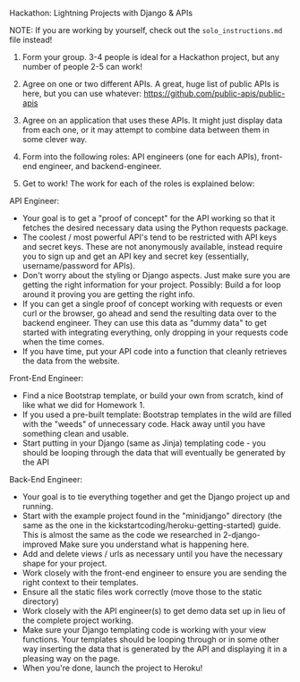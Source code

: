 Hackathon: Lightning Projects with Django & APIs

NOTE: If you are working by yourself, check out the `solo_instructions.md` file
instead!

1. Form your group. 3-4 people is ideal for a Hackathon project, but any number
of people 2-5 can work!

2. Agree on one or two different APIs. A great, huge list of public APIs is
here, but you can use whatever: https://github.com/public-apis/public-apis

3. Agree on an application that uses these APIs. It might just display data
from each one, or it may attempt to combine data between them in some clever
way.

4. Form into the following roles: API engineers (one for each APIs), front-end
engineer, and backend-engineer.

5. Get to work! The work for each of the roles is explained below:


API Engineer:

- Your goal is to get a "proof of concept" for the API working so that
  it fetches the desired necessary data using the Python requests
  package.
- The coolest / most powerful API's tend to be restricted with API keys
  and secret keys. These are not anonymously available, instead require
  you to sign up and get an API key and secret key (essentially,
  username/password for APIs).
- Don't worry about the styling or Django aspects. Just make sure you
  are getting the right information for your project. Possibly: Build a
  for loop around it proving you are getting the right info.
- If you can get a single proof of concept working with requests or even curl
  or the browser, go ahead and send the resulting data over to the backend
  engineer. They can use this data as "dummy data" to get started with
  integrating everything, only dropping in your requests code when the time
  comes.
- If you have time, put your API code into a function that cleanly retrieves
  the data from the website.


Front-End Engineer:

- Find a nice Bootstrap template, or build your own from scratch, kind of like
  what we did for Homework 1.
- If you used a pre-built template: Bootstrap templates in the wild are filled
  with the "weeds" of unnecessary code. Hack away until you have something
  clean and usable.
- Start putting in your Django (same as Jinja) templating code - you should be
  looping through the data that will eventually be generated by the API


Back-End Engineer:

- Your goal is to tie everything together and get the Django project up and
  running.
- Start with the example project found in the "minidjango" directory (the same
  as the one in the kickstartcoding/heroku-getting-started) guide. This is
  almost the same as the code we researched in 2-django-improved Make sure you
  understand what is happening here.
- Add and delete views / urls as necessary until you have the necessary shape
  for your project.
- Work closely with the front-end engineer to ensure you are sending the right
  context to their templates.
- Ensure all the static files work correctly (move those to the static directory)
- Work closely with the API engineer(s) to get demo data set up in lieu of the
  complete project working.
- Make sure your Django templating code is working with your view functions.
  Your templates should be looping through or in some other way inserting the
  data that is generated by the API and displaying it in a pleasing way on the
  page.
- When you're done, launch the project to Heroku!

